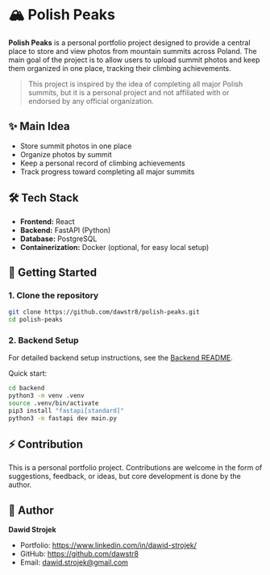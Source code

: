 # 🏔️ Polish Peaks

**Polish Peaks** is a personal portfolio project designed to provide a central place to store and view photos from mountain summits across Poland. The main goal of the project is to allow users to upload summit photos and keep them organized in one place, tracking their climbing achievements.

> This project is inspired by the idea of completing all major Polish summits, but it is a personal project and not affiliated with or endorsed by any official organization.

## ✨ Main Idea

- Store summit photos in one place
- Organize photos by summit
- Keep a personal record of climbing achievements
- Track progress toward completing all major summits

## 🛠️ Tech Stack

- **Frontend:** React
- **Backend:** FastAPI (Python)
- **Database:** PostgreSQL
- **Containerization:** Docker (optional, for easy local setup)

## 🚀 Getting Started

### 1. Clone the repository

```bash
git clone https://github.com/dawstr8/polish-peaks.git
cd polish-peaks
```

### 2. Backend Setup

For detailed backend setup instructions, see the [Backend README](./backend/README.md).

Quick start:

```bash
cd backend
python3 -m venv .venv
source .venv/bin/activate
pip3 install "fastapi[standard]"
python3 -m fastapi dev main.py
```

## ⚡ Contribution

This is a personal portfolio project. Contributions are welcome in the form of suggestions, feedback, or ideas, but core development is done by the author.

## 👤 Author

**Dawid Strojek**

- Portfolio: https://www.linkedin.com/in/dawid-strojek/
- GitHub: https://github.com/dawstr8
- Email: dawid.strojek@gmail.com
